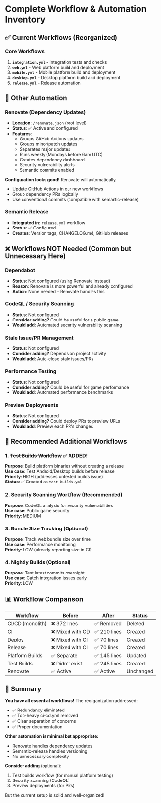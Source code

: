 # Complete Workflow & Automation Inventory

## ✅ Current Workflows (Reorganized)

### Core Workflows
1. **`integration.yml`** - Integration tests and checks
2. **`web.yml`** - Web platform build and deployment
3. **`mobile.yml`** - Mobile platform build and deployment
4. **`desktop.yml`** - Desktop platform build and deployment
5. **`release.yml`** - Release automation

## 🤖 Other Automation

### Renovate (Dependency Updates)
- **Location**: `/renovate.json` (root level)
- **Status**: ✅ Active and configured
- **Features**:
  - Groups GitHub Actions updates
  - Groups minor/patch updates
  - Separates major updates
  - Runs weekly (Mondays before 6am UTC)
  - Creates dependency dashboard
  - Security vulnerability alerts
  - Semantic commits enabled

**Configuration looks good!** Renovate will automatically:
- Update GitHub Actions in our new workflows
- Group dependency PRs logically
- Use conventional commits (compatible with semantic-release)

### Semantic Release
- **Integrated in**: `release.yml` workflow
- **Status**: ✅ Configured
- **Creates**: Version tags, CHANGELOG.md, GitHub releases

## ❌ Workflows NOT Needed (Common but Unnecessary Here)

### Dependabot
- **Status**: Not configured (using Renovate instead)
- **Reason**: Renovate is more powerful and already configured
- **Action**: None needed - Renovate handles this

### CodeQL / Security Scanning
- **Status**: Not configured
- **Consider adding?** Could be useful for a public game
- **Would add**: Automated security vulnerability scanning

### Stale Issue/PR Management
- **Status**: Not configured
- **Consider adding?** Depends on project activity
- **Would add**: Auto-close stale issues/PRs

### Performance Testing
- **Status**: Not configured
- **Consider adding?** Could be useful for game performance
- **Would add**: Automated performance benchmarks

### Preview Deployments
- **Status**: Not configured
- **Consider adding?** Could deploy PRs to preview URLs
- **Would add**: Preview each PR's changes

## 🔮 Recommended Additional Workflows

### 1. ~~Test Builds Workflow~~ ✅ ADDED!
**Purpose**: Build platform binaries without creating a release  
**Use case**: Test Android/Desktop builds before release  
**Priority**: HIGH (addresses untested builds issue)  
**Status**: ✅ Created as `test-builds.yml`

### 2. Security Scanning Workflow (Recommended)
**Purpose**: CodeQL analysis for security vulnerabilities  
**Use case**: Public game security  
**Priority**: MEDIUM

### 3. Bundle Size Tracking (Optional)
**Purpose**: Track web bundle size over time  
**Use case**: Performance monitoring  
**Priority**: LOW (already reporting size in CI)

### 4. Nightly Builds (Optional)
**Purpose**: Test latest commits overnight  
**Use case**: Catch integration issues early  
**Priority**: LOW

## 📊 Workflow Comparison

| Workflow | Before | After | Status |
|----------|--------|-------|--------|
| CI/CD (monolith) | ❌ 372 lines | ✅ Removed | Deleted |
| CI | ❌ Mixed with CD | ✅ 210 lines | Created |
| Deploy | ❌ Mixed with CI | ✅ 70 lines | Created |
| Release | ❌ Mixed with CI | ✅ 70 lines | Created |
| Platform Builds | ✅ Separate | ✅ 145 lines | Updated |
| Test Builds | ❌ Didn't exist | ✅ 245 lines | Created |
| Renovate | ✅ Active | ✅ Active | Unchanged |

## 🎯 Summary

**You have all essential workflows!** The reorganization addressed:
- ✅ Redundancy eliminated
- ✅ Top-heavy ci-cd.yml removed
- ✅ Clear separation of concerns
- ✅ Proper documentation

**Other automation is minimal but appropriate:**
- Renovate handles dependency updates
- Semantic-release handles versioning
- No unnecessary complexity

**Consider adding** (optional):
1. Test builds workflow (for manual platform testing)
2. Security scanning (CodeQL)
3. Preview deployments (for PRs)

But the current setup is solid and well-organized!
